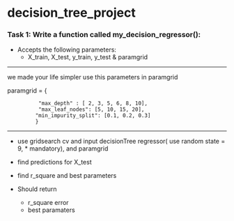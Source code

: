 # decision_tree_project

### Task 1: Write a function called my_decision_regressor():

- Accepts the following parameters:
    * X_train, X_test, y_train, y_test & paramgrid
***
we made your life simpler use this parameters in paramgrid

paramgrid  =   {

              "max_depth" : [ 2, 3, 5, 6, 8, 10],
              "max_leaf_nodes": [5, 10, 15, 20], 
             "min_impurity_split": [0.1, 0.2, 0.3]
             }
 ***
- use gridsearch cv and input decisionTree regressor( use random state = 9, * mandatory), and paramgrid
- find predictions for X_test
- find r_square and best parameters


- Should return
    * r_square error
    * best paramaters